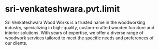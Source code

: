 # sri-venkateshwara.pvt.limit
Sri Venkateshwara Wood Works is a trusted name in the woodworking industry, specializing in high-quality, custom-crafted wooden furniture and interior solutions. With years of expertise, we offer a diverse range of woodwork services tailored to meet the specific needs and preferences of our clients. 

